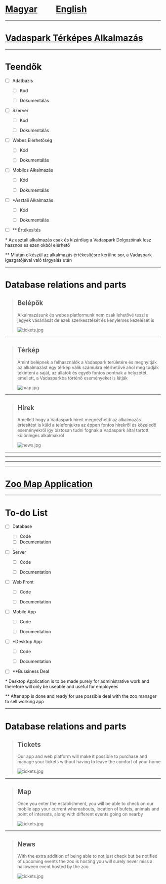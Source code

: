 <div>
<h1>
<a href="#hun">Magyar</a>
<span>&nbsp&nbsp&nbsp&nbsp&nbsp&nbsp&nbsp</span>
<a href="#eng">English</a>
</h1>
</div>

---

<div id="hun">
<h1 style="text-decoration: underline;">    
<strong>
<u>
<a href="https://zooszeged.hu/">Vadaspark</a> Térképes Alkalmazás
</u> 
</strong>
</h1>
</div>

---

# Teendők

- [ ] Adatbázis
  
  - [ ] Kód
  
  - [ ] Dokumentálás

- [ ] Szerver
  
  - [ ] Kód
  
  - [ ] Dokumentálás

- [ ] Webes Elérhetőség
  
  - [ ] Kód
  
  - [ ] Dokumentálás

- [ ] Mobilos Alkalmazás
  
  - [ ] Kód
  
  - [ ] Dokumentálás

- [ ] \*Asztali Alkalmazás
  
  - [ ] Kód
  
  - [ ] Dokumentálás 

- [ ] \*\* Értékesítés



\* Az asztali alkalmazás csak és kizárólag a Vadaspark Dolgozóinak lesz hasznos és ezen okból elérhető

\*\* Miután elkészül az alkalmazás értékesítésre kerülne sor, a Vadaspark igazgatójával való tárgyalás után

---

# Database relations and parts

> ## Belépők
> 
> Alkalmazásunk és webes platformunk nem csak lehetővé teszi a jegyek vásárlását de ezek szerkesztését és kénylemes kezelését is
> 
> ![tickets.jpg](D:\Vizsga\tickets.jpg)

---

> ## Térkép
> 
> Amint belépnek a felhasználók a Vadaspark területére és megnyitják az alkalmazást egy térkép válik számukra elérhetővé ahol meg tudják tekinteni a saját, az állatok és egyéb fontos pontnak a helyzetét, emellett, a Vadasparkba történő eseményeket is látják
> 
> ![map.jpg](D:\Vizsga\map.jpg)

---

> ## Hírek
> 
> Amellett hogy a Vadaspark híreit megnézhetik az alkalmazás értesítést is küld a telefonjukra az éppen fontos hírekről és közeledő eseményekről így biztosan tudni fognak a Vadaspark által tartott különleges alkalmakról
> 
> ![news.jpg](D:\Vizsga\news.jpg)



---

---

---

---

<div id="eng">
<h1 style="text-decoration: underline;">    
<strong>
<u>
<a href="https://zooszeged.hu/">Zoo</a></u> Map Application
</strong>
</h1>
</div>

--- 

# To-do List

- [ ] Database
  - [ ] Code
  - [ ] Documentation

- [ ] Server
  
  - [ ] Code
  
  - [ ] Documentation

- [ ] Web Front
  
  - [ ] Code
  
  - [ ] Documentation

- [ ] Mobile App
  
  - [ ] Code
  
  - [ ] Documentation

- [ ] \*Desktop App
  
  - [ ] Code
  
  - [ ] Documentation

- [ ] \*\*Bussiness Deal 



\* Desktop Application is to be made purely for administrative work and therefore will only be useable and useful for employees

\*\* After app is done and ready for use possible deal with the zoo manager to sell working app

---

# Database relations and parts

> ## Tickets
> 
> Our app and web platform will make it possible to purchase and manage your tickets without having to leave the comfort of your home
> 
> 
> 
> ![tickets.jpg](D:\Vizsga\tickets.jpg)

---

> ## Map
> 
> Once you enter the establishment, you will be able to check on our mobile app your current whereabouts, location of bufets, animals and point of interests, along with different events going on nearby
> 
> 
> 
> ![tickets.jpg](D:\Vizsga\tickets.jpg)

---

> ## News
> 
> With the extra addition of being able to not just check but be notified of upcoming events the zoo is hosting you will surely never miss a halloween event hosted by the zoo
> 
> 
> 
> ![tickets.jpg](D:\Vizsga\tickets.jpg)


